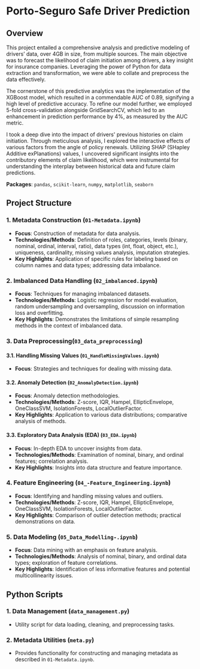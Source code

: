 # Porto-Seguro Safe Driver Prediction

## Overview



This project entailed a comprehensive analysis and predictive modeling of drivers’ data, over 4GB in size, from multiple sources. The main objective was to forecast the likelihood of claim initiation among drivers, a key insight for insurance companies. Leveraging the power of Python for data extraction and transformation, we were able to collate and preprocess the data effectively.

The cornerstone of this predictive analytics was the implementation of the XGBoost model, which resulted in a commendable AUC of 0.89, signifying a high level of predictive accuracy. To refine our model further, we employed 5-fold cross-validation alongside GridSearchCV, which led to an enhancement in prediction performance by 4%, as measured by the AUC metric.

I took a deep dive into the impact of drivers' previous histories on claim initiation. Through meticulous analysis, I explored the interactive effects of various factors from the angle of policy renewals. Utilizing SHAP (SHapley Additive exPlanations) values, I uncovered significant insights into the contributory elements of claim likelihood, which were instrumental for understanding the interplay between historical data and future claim predictions.


**Packages**: `pandas`, `scikit-learn`, `numpy`, `matplotlib`, `seaborn`


## Project Structure

### 1. Metadata Construction (`01-Metadata.ipynb`)
- **Focus**: Construction of metadata for data analysis.
- **Technologies/Methods**: Definition of roles, categories, levels (binary, nominal, ordinal, interval, ratio), data types (int, float, object, etc.), uniqueness, cardinality, missing values analysis, imputation strategies.
- **Key Highlights**: Application of specific rules for labeling based on column names and data types; addressing data imbalance.

### 2. Imbalanced Data Handling (`02_imbalanced.ipynb`)
- **Focus**: Techniques for managing imbalanced datasets.
- **Technologies/Methods**: Logistic regression for model evaluation, random undersampling and oversampling, discussion on information loss and overfitting.
- **Key Highlights**: Demonstrates the limitations of simple resampling methods in the context of imbalanced data.

### 3. Data Preprocessing(`03_data_preprocessing`)

#### 3.1. Handling Missing Values (`01_HandleMissingValues.ipynb`)
- **Focus**: Strategies and techniques for dealing with missing data.

#### 3.2. Anomaly Detection (`02_AnomalyDetection.ipynb`)
- **Focus**: Anomaly detection methodologies.
- **Technologies/Methods**: Z-score, IQR, Hampel, EllipticEnvelope, OneClassSVM, IsolationForests, LocalOutlierFactor.
- **Key Highlights**: Application to various data distributions; comparative analysis of methods.

#### 3.3. Exploratory Data Analysis (EDA) (`03_EDA.ipynb`)
- **Focus**: In-depth EDA to uncover insights from data.
- **Technologies/Methods**: Examination of nominal, binary, and ordinal features; correlation analysis.
- **Key Highlights**: Insights into data structure and feature importance.

### 4. Feature Engineering (`04_-Feature_Engineering.ipynb`)
- **Focus**: Identifying and handling missing values and outliers.
- **Technologies/Methods**: Z-score, IQR, Hampel, EllipticEnvelope, OneClassSVM, IsolationForests, LocalOutlierFactor.
- **Key Highlights**: Comparison of outlier detection methods; practical demonstrations on data.

### 5. Data Modeling (`05_Data_Modelling-.ipynb`)
- **Focus**: Data mining with an emphasis on feature analysis.
- **Technologies/Methods**: Analysis of nominal, binary, and ordinal data types; exploration of feature correlations.
- **Key Highlights**: Identification of less informative features and potential multicollinearity issues.



## Python Scripts

### 1. Data Management (`data_management.py`)
- Utility script for data loading, cleaning, and preprocessing tasks.

### 2. Metadata Utilities (`meta.py`)
- Provides functionality for constructing and managing metadata as described in `01-Metadata.ipynb`.



